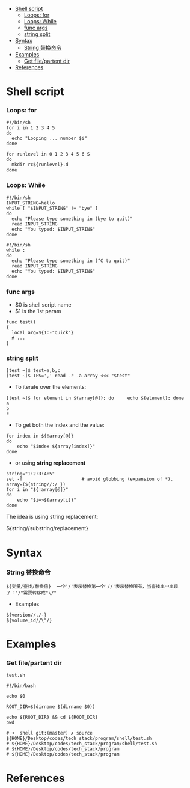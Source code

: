 <!-- MarkdownTOC -->

- [Shell script](#shell-script)
  - [Loops: for](#loops-for)
  - [Loops: While](#loops-while)
  - [func args](#func-args)
  - [string split](#string-split)
- [Syntax](#syntax)
  - [String 替换命令](#string-%E6%9B%BF%E6%8D%A2%E5%91%BD%E4%BB%A4)
- [Examples](#examples)
  - [Get file/partent dir](#get-filepartent-dir)
- [References](#references)

<!-- /MarkdownTOC -->
# Shell script

### Loops: for

```shell
#!/bin/sh
for i in 1 2 3 4 5
do
  echo "Looping ... number $i"
done
```

```shell
for runlevel in 0 1 2 3 4 5 6 S
do
  mkdir rc${runlevel}.d
done
```

### Loops: While

```shell
#!/bin/sh
INPUT_STRING=hello
while [ "$INPUT_STRING" != "bye" ]
do
  echo "Please type something in (bye to quit)"
  read INPUT_STRING
  echo "You typed: $INPUT_STRING"
done
```

```shell
#!/bin/sh
while :
do
  echo "Please type something in (^C to quit)"
  read INPUT_STRING
  echo "You typed: $INPUT_STRING"
done
```

### func args

* $0 is shell script name
* $1 is the 1st param

```shell
func test()
{
  local arg=${1:-"quick"}
  # ...
}
```

### string split

```shell
[test ~]$ test=a,b,c
[test ~]$ IFS=',' read -r -a array <<< "$test"
```

* To iterate over the elements:

```shell
[test ~]$ for element in ${array[@]}; do     echo ${element}; done
a
b
c
```

* To get both the index and the value:

```shell
for index in ${!array[@]}
do
    echo "$index ${array[index]}"
done
```

* or using __string replacement__

```shell
string="1:2:3:4:5"
set -f                      # avoid globbing (expansion of *).
array=(${string//:/ })
for i in "${!array[@]}"
do
    echo "$i=>${array[i]}"
done
```

The idea is using string replacement:

${string//substring/replacement}

# Syntax

### String 替换命令

```
${变量/查找/替换值}  一个'/'表示替换第一个'//'表示替换所有，当查找出中出现了："/"需要转移成"\/"
```

* Examples
```
${version//./-}
${volume_id//\"/}
```

# Examples

### Get file/partent dir

`test.sh`

```
#!/bin/bash

echo $0

ROOT_DIR=$(dirname $(dirname $0))

echo ${ROOT_DIR} && cd ${ROOT_DIR}
pwd

# ➜  shell git:(master) ✗ source ${HOME}/Desktop/codes/tech_stack/program/shell/test.sh
# ${HOME}/Desktop/codes/tech_stack/program/shell/test.sh
# ${HOME}/Desktop/codes/tech_stack/program
# ${HOME}/Desktop/codes/tech_stack/program
```

# References

[]()<br/>

[]()<br/>

[]()<br/>

[]()<br/>

[]()<br/>
